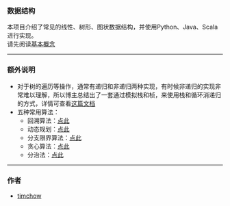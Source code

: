 ### 数据结构  

本项目介绍了常见的线性、树形、图状数据结构，并使用Python、Java、Scala进行实现。  
请先阅读[基本概念](https://github.com/tim-chow/DataStructure/tree/master/%E5%9F%BA%E6%9C%AC%E6%A6%82%E5%BF%B5)  

---

### 额外说明

* 对于树的遍历等操作，通常有递归和非递归两种实现，有时候非递归的实现非常难以理解，所以博主总结出了一套通过模拟栈和桢，来使用栈和循环消递归的方式，详情可查看[这篇文档](http://blog.timd.cn/eliminate-recursive/)  
* 五种常用算法：
    * 回溯算法：<a href="https://github.com/tim-chow/DataStructure/tree/master/%E5%9B%9E%E6%BA%AF%E7%AE%97%E6%B3%95">点此</a>
    * 动态规划：<a href="https://github.com/tim-chow/DataStructure/tree/master/%E5%8A%A8%E6%80%81%E8%A7%84%E5%88%92">点此</a>
    * 分支限界算法：<a href="https://github.com/tim-chow/DataStructure/tree/master/%E5%88%86%E6%94%AF%E9%99%90%E7%95%8C%E7%AE%97%E6%B3%95">点此</a>
    * 贪心算法：<a href="http://timd.cn/data-structure/greedy-algorithm/">点此</a>
    * 分治法：<a href="http://timd.cn/sort/merge-sort/">点此</a>

---

### 作者

* [timchow](http://timd.cn)
